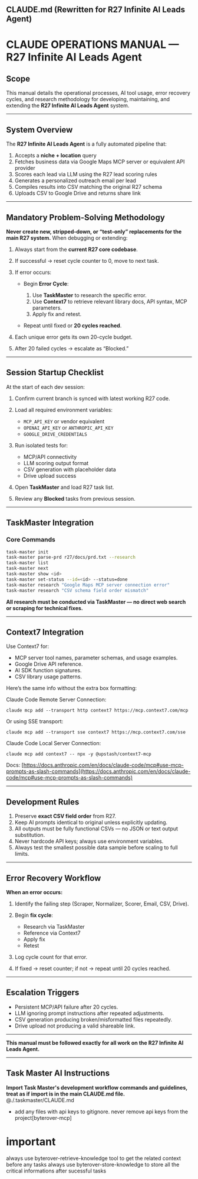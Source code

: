 ## **CLAUDE.md (Rewritten for R27 Infinite AI Leads Agent)**

# **CLAUDE OPERATIONS MANUAL — R27 Infinite AI Leads Agent**

## **Scope**

This manual details the operational processes, AI tool usage, error recovery cycles, and research methodology for developing, maintaining, and extending the **R27 Infinite AI Leads Agent** system.

---

## **System Overview**

The **R27 Infinite AI Leads Agent** is a fully automated pipeline that:

1. Accepts a **niche + location** query
2. Fetches business data via Google Maps MCP server or equivalent API provider
3. Scores each lead via LLM using the R27 lead scoring rules
4. Generates a personalized outreach email per lead
5. Compiles results into CSV matching the original R27 schema
6. Uploads CSV to Google Drive and returns share link

---

## **Mandatory Problem-Solving Methodology**

**Never create new, stripped-down, or “test-only” replacements for the main R27 system.**
When debugging or extending:

1. Always start from the **current R27 core codebase**.
2. If successful → reset cycle counter to 0, move to next task.
3. If error occurs:

   * Begin **Error Cycle**:

     1. Use **TaskMaster** to research the specific error.
     2. Use **Context7** to retrieve relevant library docs, API syntax, MCP parameters.
     3. Apply fix and retest.
   * Repeat until fixed or **20 cycles reached**.
4. Each unique error gets its own 20-cycle budget.
5. After 20 failed cycles → escalate as “Blocked.”

---

## **Session Startup Checklist**

At the start of each dev session:

1. Confirm current branch is synced with latest working R27 code.
2. Load all required environment variables:

   * `MCP_API_KEY` or vendor equivalent
   * `OPENAI_API_KEY` or `ANTHROPIC_API_KEY`
   * `GOOGLE_DRIVE_CREDENTIALS`
3. Run isolated tests for:

   * MCP/API connectivity
   * LLM scoring output format
   * CSV generation with placeholder data
   * Drive upload success
4. Open **TaskMaster** and load R27 task list.
5. Review any **Blocked** tasks from previous session.

---

## **TaskMaster Integration**

### **Core Commands**

```bash
task-master init
task-master parse-prd r27/docs/prd.txt --research
task-master list
task-master next
task-master show <id>
task-master set-status --id=<id> --status=done
task-master research "Google Maps MCP server connection error"
task-master research "CSV schema field order mismatch"
```

**All research must be conducted via TaskMaster — no direct web search or scraping for technical fixes.**

---

## **Context7 Integration**

Use Context7 for:

* MCP server tool names, parameter schemas, and usage examples.
* Google Drive API reference.
* AI SDK function signatures.
* CSV library usage patterns.

Here’s the same info without the extra box formatting:

Claude Code Remote Server Connection:

```
claude mcp add --transport http context7 https://mcp.context7.com/mcp
```

Or using SSE transport:

```
claude mcp add --transport sse context7 https://mcp.context7.com/sse
```

Claude Code Local Server Connection:

```
claude mcp add context7 -- npx -y @upstash/context7-mcp
```

Docs:
[https://docs.anthropic.com/en/docs/claude-code/mcp#use-mcp-prompts-as-slash-commands](https://docs.anthropic.com/en/docs/claude-code/mcp#use-mcp-prompts-as-slash-commands)


---

## **Development Rules**

1. Preserve **exact CSV field order** from R27.
2. Keep AI prompts identical to original unless explicitly updating.
3. All outputs must be fully functional CSVs — no JSON or text output substitution.
4. Never hardcode API keys; always use environment variables.
5. Always test the smallest possible data sample before scaling to full limits.

---

## **Error Recovery Workflow**

**When an error occurs:**

1. Identify the failing step (Scraper, Normalizer, Scorer, Email, CSV, Drive).
2. Begin **fix cycle**:

   * Research via TaskMaster
   * Reference via Context7
   * Apply fix
   * Retest
3. Log cycle count for that error.
4. If fixed → reset counter; if not → repeat until 20 cycles reached.

---

## **Escalation Triggers**

* Persistent MCP/API failure after 20 cycles.
* LLM ignoring prompt instructions after repeated adjustments.
* CSV generation producing broken/misformatted files repeatedly.
* Drive upload not producing a valid shareable link.

---

**This manual must be followed exactly for all work on the R27 Infinite AI Leads Agent.**

---

## Task Master AI Instructions
**Import Task Master's development workflow commands and guidelines, treat as if import is in the main CLAUDE.md file.**
@./.taskmaster/CLAUDE.md

- add any files with api keys to gitignore. never remove api keys from the project[byterover-mcp]

# important 
always use byterover-retrieve-knowledge tool to get the related context before any tasks 
always use byterover-store-knowledge to store all the critical informations after sucessful tasks